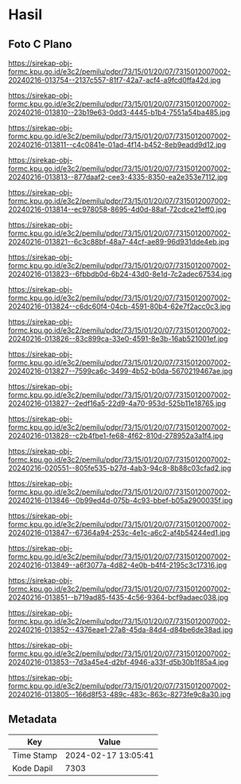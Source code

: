 # Hasil

## Foto C Plano

https://sirekap-obj-formc.kpu.go.id/e3c2/pemilu/pdpr/73/15/01/20/07/7315012007002-20240216-013754--2137c557-81f7-42a7-acf4-a9fcd0ffa42d.jpg

https://sirekap-obj-formc.kpu.go.id/e3c2/pemilu/pdpr/73/15/01/20/07/7315012007002-20240216-013810--23b19e63-0dd3-4445-b1b4-7551a54ba485.jpg

https://sirekap-obj-formc.kpu.go.id/e3c2/pemilu/pdpr/73/15/01/20/07/7315012007002-20240216-013811--c4c0841e-01ad-4f14-b452-8eb9eadd9d12.jpg

https://sirekap-obj-formc.kpu.go.id/e3c2/pemilu/pdpr/73/15/01/20/07/7315012007002-20240216-013813--877daaf2-cee3-4335-8350-ea2e353e7112.jpg

https://sirekap-obj-formc.kpu.go.id/e3c2/pemilu/pdpr/73/15/01/20/07/7315012007002-20240216-013814--ec978058-8695-4d0d-88af-72cdce21eff0.jpg

https://sirekap-obj-formc.kpu.go.id/e3c2/pemilu/pdpr/73/15/01/20/07/7315012007002-20240216-013821--6c3c88bf-48a7-44cf-ae89-96d931dde4eb.jpg

https://sirekap-obj-formc.kpu.go.id/e3c2/pemilu/pdpr/73/15/01/20/07/7315012007002-20240216-013823--6fbbdb0d-6b24-43d0-8e1d-7c2adec67534.jpg

https://sirekap-obj-formc.kpu.go.id/e3c2/pemilu/pdpr/73/15/01/20/07/7315012007002-20240216-013824--c6dc60f4-04cb-4591-80b4-62e7f2acc0c3.jpg

https://sirekap-obj-formc.kpu.go.id/e3c2/pemilu/pdpr/73/15/01/20/07/7315012007002-20240216-013826--83c899ca-33e0-4591-8e3b-16ab521001ef.jpg

https://sirekap-obj-formc.kpu.go.id/e3c2/pemilu/pdpr/73/15/01/20/07/7315012007002-20240216-013827--7599ca6c-3499-4b52-b0da-5670219467ae.jpg

https://sirekap-obj-formc.kpu.go.id/e3c2/pemilu/pdpr/73/15/01/20/07/7315012007002-20240216-013827--2edf16a5-22d9-4a70-953d-525b11e18765.jpg

https://sirekap-obj-formc.kpu.go.id/e3c2/pemilu/pdpr/73/15/01/20/07/7315012007002-20240216-013828--c2b4fbe1-fe68-4f62-810d-278952a3a1f4.jpg

https://sirekap-obj-formc.kpu.go.id/e3c2/pemilu/pdpr/73/15/01/20/07/7315012007002-20240216-020551--805fe535-b27d-4ab3-94c8-8b88c03cfad2.jpg

https://sirekap-obj-formc.kpu.go.id/e3c2/pemilu/pdpr/73/15/01/20/07/7315012007002-20240216-013846--0b99ed4d-075b-4c93-bbef-b05a2900035f.jpg

https://sirekap-obj-formc.kpu.go.id/e3c2/pemilu/pdpr/73/15/01/20/07/7315012007002-20240216-013847--67364a94-253c-4e1c-a6c2-af4b54244ed1.jpg

https://sirekap-obj-formc.kpu.go.id/e3c2/pemilu/pdpr/73/15/01/20/07/7315012007002-20240216-013849--a6f3077a-4d82-4e0b-b4f4-2195c3c17316.jpg

https://sirekap-obj-formc.kpu.go.id/e3c2/pemilu/pdpr/73/15/01/20/07/7315012007002-20240216-013851--b719ad85-f435-4c56-9364-bcf9adaec038.jpg

https://sirekap-obj-formc.kpu.go.id/e3c2/pemilu/pdpr/73/15/01/20/07/7315012007002-20240216-013852--4376eae1-27a8-45da-84d4-d84be6de38ad.jpg

https://sirekap-obj-formc.kpu.go.id/e3c2/pemilu/pdpr/73/15/01/20/07/7315012007002-20240216-013853--7d3a45e4-d2bf-4946-a33f-d5b30b1f85a4.jpg

https://sirekap-obj-formc.kpu.go.id/e3c2/pemilu/pdpr/73/15/01/20/07/7315012007002-20240216-013805--166d8f53-489c-483c-863c-8273fe9c8a30.jpg


## Metadata

| Key        | Value               |
| ---------- | ------------------- |
| Time Stamp | 2024-02-17 13:05:41 |
| Kode Dapil | 7303                |



